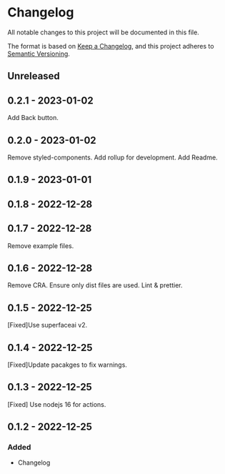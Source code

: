 # Changelog

All notable changes to this project will be documented in this file.

The format is based on [Keep a Changelog](https://keepachangelog.com/en/1.0.0/),
and this project adheres to [Semantic Versioning](https://semver.org/spec/v2.0.0.html).

## Unreleased

## 0.2.1 - 2023-01-02
Add Back button.

## 0.2.0 - 2023-01-02
Remove styled-components.
Add rollup for development.
Add Readme.

## 0.1.9 - 2023-01-01

## 0.1.8 - 2022-12-28

## 0.1.7 - 2022-12-28
Remove example files.

## 0.1.6 - 2022-12-28
Remove CRA.
Ensure only dist files are used.
Lint & prettier.

## 0.1.5 - 2022-12-25
[Fixed]Use superfaceai v2.

## 0.1.4 - 2022-12-25
[Fixed]Update pacakges to fix warnings.

## 0.1.3 - 2022-12-25
[Fixed] Use nodejs 16 for actions.

## 0.1.2 - 2022-12-25
### Added
- Changelog
